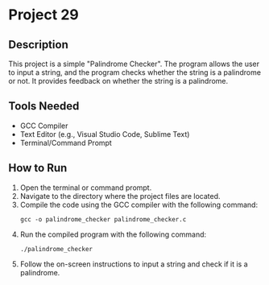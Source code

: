 # Project 29

## Description

This project is a simple "Palindrome Checker". The program allows the user to input a string, and the program checks whether the string is a palindrome or not. It provides feedback on whether the string is a palindrome.

## Tools Needed

- GCC Compiler
- Text Editor (e.g., Visual Studio Code, Sublime Text)
- Terminal/Command Prompt

## How to Run

1. Open the terminal or command prompt.
2. Navigate to the directory where the project files are located.
3. Compile the code using the GCC compiler with the following command:
   ```
   gcc -o palindrome_checker palindrome_checker.c
   ```
4. Run the compiled program with the following command:
   ```
   ./palindrome_checker
   ```
5. Follow the on-screen instructions to input a string and check if it is a palindrome.
